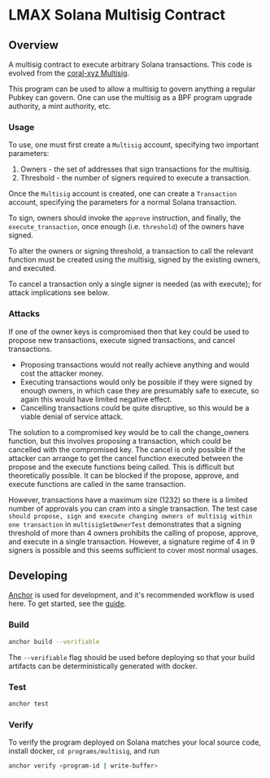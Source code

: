 # LMAX Solana Multisig Contract

## Overview

A multisig contract to execute arbitrary Solana transactions.
This code is evolved from the [coral-xyz Multisig](https://github.com/coral-xyz/multisig).

This program can be used to allow a multisig to govern anything a regular Pubkey can govern. One can use the multisig 
as a BPF program upgrade authority, a mint authority, etc.

### Usage

To use, one must first create a `Multisig` account, specifying two important parameters:

1. Owners - the set of addresses that sign transactions for the multisig.
2. Threshold - the number of signers required to execute a transaction.

Once the `Multisig` account is created, one can create a `Transaction` account, specifying the parameters for a normal 
Solana transaction.

To sign, owners should invoke the `approve` instruction, and finally, the `execute_transaction`, once enough 
(i.e. `threshold`) of the owners have signed.

To alter the owners or signing threshold, a transaction to call the relevant function must be created using the 
multisig, signed by the existing owners, and executed.

To cancel a transaction only a single signer is needed (as with execute); for attack implications see below.

### Attacks

If one of the owner keys is compromised then that key could be used to propose new transactions, execute signed 
transactions, and cancel transactions.

- Proposing transactions would not really achieve anything and would cost the attacker money.
- Executing transactions would only be possible if they were signed by enough owners, in which case they are presumably 
  safe to execute, so again this would have limited negative effect.
- Cancelling transactions could be quite disruptive, so this would be a viable denial of service attack.

The solution to a compromised key would be to call the change_owners function, but this involves proposing a 
transaction, which could be cancelled with the compromised key.  The cancel is only possible if the attacker can 
arrange to get the cancel function executed between the propose and the execute functions being called.  This is 
difficult but theoretically possible.  It can be blocked if the propose, approve, and execute functions are called in 
the same transaction.

However, transactions have a maximum size (1232) so there is a limited number of approvals you can cram into a single 
transaction.  The test case `should propose, sign and execute changing owners of multisig within one transaction` in 
`multisigSetOwnerTest` demonstrates that a signing threshold of more than 4 owners prohibits the calling of propose, 
approve, and execute in a single transaction.  However, a signature regime of 4 in 9 signers is possible and this seems 
sufficient to cover most normal usages.

## Developing

[Anchor](https://github.com/coral-xyz/anchor) is used for development, and it's recommended workflow is used here. 
To get started, see the [guide](https://anchor-lang.com).

### Build

```bash
anchor build --verifiable
```

The `--verifiable` flag should be used before deploying so that your build artifacts can be deterministically generated 
with docker.

### Test

```bash
anchor test
```

### Verify

To verify the program deployed on Solana matches your local source code, install docker, `cd programs/multisig`, and run

```bash
anchor verify <program-id | write-buffer>
```

